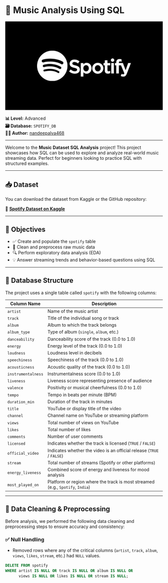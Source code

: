# 🎵 Music Analysis Using SQL
![image alt](https://github.com/nandeepalva468/Music_Analysis_SQL/blob/4cc39c0e340a0583c447c312e999746dda1fa83b/Spotify.jpg)

**📊 Level:** Advanced  
**🗃️ Database:** `SPOTIFY_DB`  
**👨‍💻 Author:** [nandeepalva468](https://github.com/nandeepalva468)

---

Welcome to the **Music Dataset SQL Analysis** project! This project showcases how SQL can be used to explore and analyze real-world music streaming data. Perfect for beginners looking to practice SQL with structured examples.

---

## 📥 Dataset

You can download the dataset from Kaggle or the GitHub repository:

🔗 [**Spotify Dataset on Kaggle**](https://www.kaggle.com/datasets/sanjanchaudhari/spotify-dataset)

---

## 🎯 Objectives

- ✅ Create and populate the `spotify` table  
- 🧹 Clean and preprocess raw music data  
- 🔍 Perform exploratory data analysis (EDA)  
- 💡 Answer streaming trends and behavior-based questions using SQL

---

## 🧱 Database Structure

The project uses a single table called `spotify` with the following columns:

| Column Name         | Description                                                                 |
|---------------------|-----------------------------------------------------------------------------|
| `artist`            | Name of the music artist                                                    |
| `track`             | Title of the individual song or track                                       |
| `album`             | Album to which the track belongs                                            |
| `album_type`        | Type of album (`single`, `album`, etc.)                                     |
| `danceability`      | Danceability score of the track (0.0 to 1.0)                                |
| `energy`            | Energy level of the track (0.0 to 1.0)                                      |
| `loudness`          | Loudness level in decibels                                                  |
| `speechiness`       | Speechiness of the track (0.0 to 1.0)                                       |
| `acousticness`      | Acoustic quality of the track (0.0 to 1.0)                                  |
| `instrumentalness`  | Instrumentalness score (0.0 to 1.0)                                         |
| `liveness`          | Liveness score representing presence of audience                            |
| `valence`           | Positivity or musical cheerfulness (0.0 to 1.0)                             |
| `tempo`             | Tempo in beats per minute (BPM)                                             |
| `duration_min`      | Duration of the track in minutes                                            |
| `title`             | YouTube or display title of the video                                       |
| `channel`           | Channel name on YouTube or streaming platform                               |
| `views`             | Total number of views on YouTube                                            |
| `likes`             | Total number of likes                                                       |
| `comments`          | Number of user comments                                                     |
| `licensed`          | Indicates whether the track is licensed (`TRUE` / `FALSE`)                  |
| `official_video`    | Indicates whether the video is an official release (`TRUE` / `FALSE`)       |
| `stream`            | Total number of streams (Spotify or other platforms)                        |
| `energy_liveness`   | Combined score of energy and liveness for mood analysis                     |
| `most_played_on`    | Platform or region where the track is most streamed (e.g., `Spotify`, `India`) |

---

## 🧹 Data Cleaning & Preprocessing

Before analysis, we performed the following data cleaning and preprocessing steps to ensure accuracy and consistency:

### ✅ Null Handling

- Removed rows where any of the critical columns (`artist`, `track`, `album`, `views`, `likes`, `stream`, etc.) had `NULL` values.
```sql
DELETE FROM spotify
WHERE artist IS NULL OR track IS NULL OR album IS NULL OR
      views IS NULL OR likes IS NULL OR stream IS NULL;

